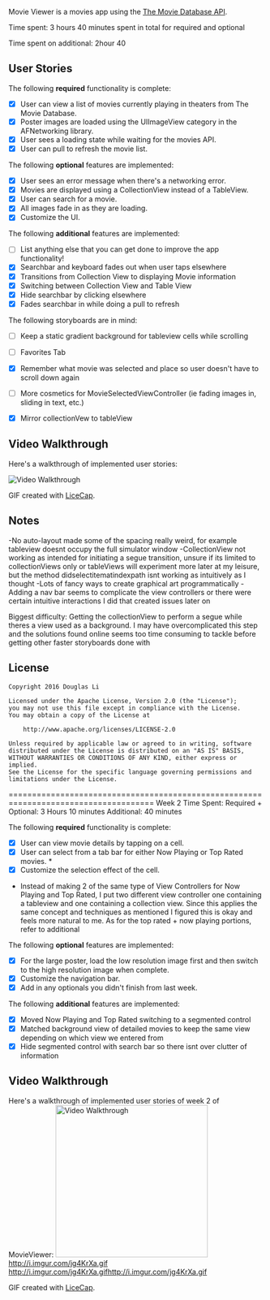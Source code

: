 Movie Viewer is a movies app using the [The Movie Database API](http://docs.themoviedb.apiary.io/#).

Time spent: 3 hours 40 minutes spent in total for required and optional

Time spent on additional: 2hour 40


## User Stories

The following **required** functionality is complete:

- [x] User can view a list of movies currently playing in theaters from The Movie Database.
- [x] Poster images are loaded using the UIImageView category in the AFNetworking library.
- [x] User sees a loading state while waiting for the movies API.
- [x] User can pull to refresh the movie list.

The following **optional** features are implemented:

- [x] User sees an error message when there's a networking error.
- [x] Movies are displayed using a CollectionView instead of a TableView.
- [X] User can search for a movie.
- [x] All images fade in as they are loading.
- [x] Customize the UI.

The following **additional** features are implemented:

- [ ] List anything else that you can get done to improve the app functionality!
- [x] Searchbar and keyboard fades out when user taps elsewhere
- [x] Transitions from Collection View to displaying Movie information
- [x] Switching between Collection View and Table View
- [x] Hide searchbar by clicking elsewhere
- [x] Fades searchbar in while doing a pull to refresh

The following storyboards are in mind:
- [ ] Keep a static gradient background for tableview cells while scrolling
- [ ] Favorites Tab
- [x] Remember what movie was selected and place so user doesn't have to scroll down again
- [ ] More cosmetics for MovieSelectedViewController (ie fading images in, sliding in text, etc.)
- [x] Mirror collectionVew to tableView




## Video Walkthrough 

Here's a walkthrough of implemented user stories:

<img src='http://i.imgur.com/G7Aqr04.gif' title='Video Walkthrough' width='' alt='Video Walkthrough' />

GIF created with [LiceCap](http://www.cockos.com/licecap/).

## Notes

-No auto-layout made some of the spacing really weird, for example tableview doesnt occupy the full simulator window
-CollectionView not working as intended for initiating a segue transition, unsure if its limited to collectionViews only or tableViews will experiment more later at my leisure, but the method didselectitematindexpath isnt working as intuitively as I thought
-Lots of fancy ways to create graphical art programmatically
-Adding a nav bar seems to complicate the view controllers or there were certain intuitive interactions I did that created issues later on

Biggest difficulty: Getting the collectionView to perform a segue while theres a view used as a background. I may have overcomplicated this step and the solutions found online seems too time consuming to tackle before getting other faster storyboards done with


## License

    Copyright 2016 Douglas Li

    Licensed under the Apache License, Version 2.0 (the "License");
    you may not use this file except in compliance with the License.
    You may obtain a copy of the License at

        http://www.apache.org/licenses/LICENSE-2.0

    Unless required by applicable law or agreed to in writing, software
    distributed under the License is distributed on an "AS IS" BASIS,
    WITHOUT WARRANTIES OR CONDITIONS OF ANY KIND, either express or implied.
    See the License for the specific language governing permissions and
    limitations under the License.


=====================================================================================
Week 2
Time Spent:
Required + Optional: 3 Hours 10 minutes
Additional: 40 minutes


The following **required** functionality is complete:
- [x] User can view movie details by tapping on a cell.
- [x] User can select from a tab bar for either Now Playing or Top Rated movies. *
- [x] Customize the selection effect of the cell.

* Instead of making 2 of the same type of View Controllers for Now Playing and Top Rated, 
I put two different view controller one containing a tableview and one containing a collection
view. Since this applies the same concept and techniques as mentioned I figured this is okay
and feels more natural to me. As for the top rated + now playing portions, refer to additional



The following **optional** features are implemented:
- [x] For the large poster, load the low resolution image first and then switch to the high resolution image when complete.
- [x] Customize the navigation bar.
- [x] Add in any optionals you didn't finish from last week.

The following **additional** features are implemented:
- [x] Moved Now Playing and Top Rated switching to a segmented control
- [x] Matched background view of detailed movies to keep the same view depending on which 
view we entered from
- [x] Hide segmented control with search bar so there isnt over clutter of information

## Video Walkthrough 

Here's a walkthrough of implemented user stories of week 2 of MovieViewer:
<img src='http://i.imgur.com/jg4KrXa.gif' title='Video Walkthrough' width='300' alt='Video Walkthrough' />
http://i.imgur.com/jg4KrXa.gif
http://i.imgur.com/jg4KrXa.gifhttp://i.imgur.com/jg4KrXa.gif

GIF created with [LiceCap](http://www.cockos.com/licecap/).

